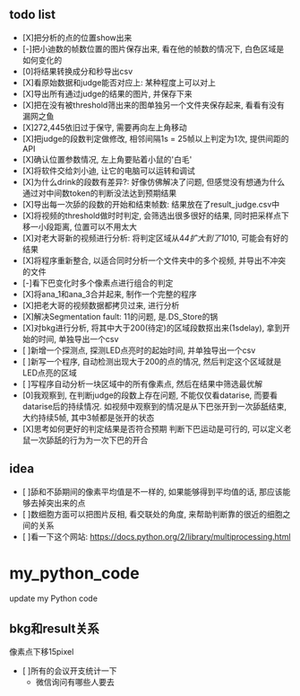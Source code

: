 ## todo list
- [X]把分析的点的位置show出来
- [-]把小迪数的帧数位置的图片保存出来, 看在他的帧数的情况下, 白色区域是如何变化的
- [0]将结果转换成分和秒导出csv
- [X]看原始数据和judge能否对应上: 某种程度上可以对上
- [X]导出所有通过judge的结果的图片, 并保存下来
- [X]把在没有被threshold筛出来的图单独另一个文件夹保存起来, 看看有没有漏网之鱼
- [X]272,445依旧过于保守, 需要再向左上角移动
- [X]把judge的段数判定做修改, 相邻间隔1s = 25帧以上判定为1次, 提供间距的API
- [X]确认位置参数情况, 左上角要贴着小鼠的'白毛'
- [X]将软件交给刘小迪, 让它的电脑可以运转和调试
- [X]为什么drink的段数有差异?: 好像仿佛解决了问题, 但感觉没有想通为什么通过对中间数token的判断没法达到预期结果
- [X]导出每一次舔的段数的开始和结束帧数: 结果放在了result_judge.csv中
- [X]将视频的threshold做时时判定, 会筛选出很多很好的结果, 同时把采样点下移一小段距离, 位置可以不用太大
- [X]对老大哥新的视频进行分析: 将判定区域从4*4扩大到了10*10, 可能会有好的结果
- [X]将程序重新整合, 以适合同时分析一个文件夹中的多个视频, 并导出不冲突的文件
- [-]看下巴变化时多个像素点进行组合的判定
- [X]将ana_1和ana_3合并起来, 制作一个完整的程序
- [X]把老大哥的视频数据都拷贝过来, 进行分析
- [X]解决Segmentation fault: 11的问题, 是.DS_Store的锅
- [X]对bkg进行分析, 将其中大于200(待定)的区域段数抠出来(1sdelay), 拿到开始的时间, 单独导出一个csv
- [ ]新增一个探测点, 探测LED点亮时的起始时间, 并单独导出一个csv
- [ ]新写一个程序, 自动检测出现大于200的点的情况, 然后判定这个区域就是LED点亮的区域
- [ ]写程序自动分析一块区域中的所有像素点, 然后在结果中筛选最优解
- [0]我观察到, 在判断judge的段数上存在问题, 不能仅仅看datarise, 而要看datarise后的持续情况.  如视频中观察到的情况是从下巴张开到一次舔舐结束, 大约持续5帧, 其中3帧都是张开的状态
- [X]思考如何更好的判定结果是否符合预期
判断下巴运动是可行的, 可以定义老鼠一次舔舐的行为为一次下巴的开合

## idea
- [ ]舔和不舔期间的像素平均值是不一样的, 如果能够得到平均值的话, 那应该能够去掉突出来的点
- [ ]数细胞方面可以把图片反相, 看交联处的角度, 来帮助判断靠的很近的细胞之间的关系
- [ ]看一下这个网站: https://docs.python.org/2/library/multiprocessing.html


# my_python_code
update my Python code

## bkg和result关系
像素点下移15pixel

- [ ]所有的会议开支统计一下
  - 微信询问有哪些人要去
